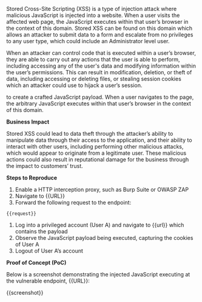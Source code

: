 Stored Cross-Site Scripting (XSS) is a type of injection attack where malicious JavaScript is injected into a website. When a user visits the affected web page, the JavaScript executes within that user’s browser in the context of this domain. Stored XSS can be found on this domain which allows an attacker to submit data to a form and escalate from no privileges to any user type, which could include an Administrator level user.

When an attacker can control code that is executed within a user’s browser, they are able to carry out any actions that the user is able to perform, including accessing any of the user's data and modifying information within the user’s permissions. This can result in modification, deletion, or theft of data, including accessing or deleting files, or stealing session cookies which an attacker could use to hijack a user’s session.

to create a crafted JavaScript payload. When a user navigates to the page,  the arbitrary JavaScript executes within that user’s browser in the context of this domain.

**Business Impact**

Stored XSS could lead to data theft through the attacker’s ability to manipulate data through their access to the application, and their ability to interact with other users, including performing other malicious attacks, which would appear to originate from a legitimate user. These malicious actions could also result in reputational damage for the business through the impact to customers’ trust.

**Steps to Reproduce**

1. Enable a HTTP interception proxy, such as Burp Suite or OWASP ZAP
1. Navigate to {{URL}}
1. Forward the following request to the endpoint:

```HTTP
{{request}}
```

1. Log into a privileged account (User A) and navigate to {{url}} which contains the payload
1. Observe the JavaScript payload being executed, capturing the cookies of User A
1. Logout of User A’s account

**Proof of Concept (PoC)**

Below is a screenshot demonstrating the injected JavaScript executing at the vulnerable endpoint, {{URL}}:

{{screenshot}}
